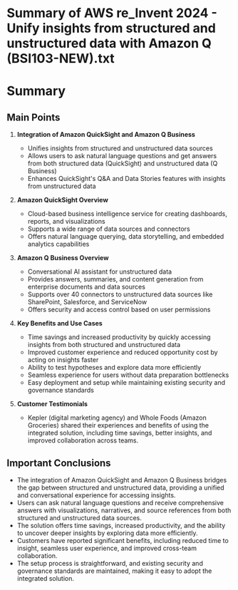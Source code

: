 # Summary of AWS re_Invent 2024 - Unify insights from structured and unstructured data with Amazon Q (BSI103-NEW).txt

# Summary

## Main Points

1. **Integration of Amazon QuickSight and Amazon Q Business**
   - Unifies insights from structured and unstructured data sources
   - Allows users to ask natural language questions and get answers from both structured data (QuickSight) and unstructured data (Q Business)
   - Enhances QuickSight's Q&A and Data Stories features with insights from unstructured data

2. **Amazon QuickSight Overview**
   - Cloud-based business intelligence service for creating dashboards, reports, and visualizations
   - Supports a wide range of data sources and connectors
   - Offers natural language querying, data storytelling, and embedded analytics capabilities

3. **Amazon Q Business Overview**
   - Conversational AI assistant for unstructured data
   - Provides answers, summaries, and content generation from enterprise documents and data sources
   - Supports over 40 connectors to unstructured data sources like SharePoint, Salesforce, and ServiceNow
   - Offers security and access control based on user permissions

4. **Key Benefits and Use Cases**
   - Time savings and increased productivity by quickly accessing insights from both structured and unstructured data
   - Improved customer experience and reduced opportunity cost by acting on insights faster
   - Ability to test hypotheses and explore data more efficiently
   - Seamless experience for users without data preparation bottlenecks
   - Easy deployment and setup while maintaining existing security and governance standards

5. **Customer Testimonials**
   - Kepler (digital marketing agency) and Whole Foods (Amazon Groceries) shared their experiences and benefits of using the integrated solution, including time savings, better insights, and improved collaboration across teams.

## Important Conclusions

- The integration of Amazon QuickSight and Amazon Q Business bridges the gap between structured and unstructured data, providing a unified and conversational experience for accessing insights.
- Users can ask natural language questions and receive comprehensive answers with visualizations, narratives, and source references from both structured and unstructured data sources.
- The solution offers time savings, increased productivity, and the ability to uncover deeper insights by exploring data more efficiently.
- Customers have reported significant benefits, including reduced time to insight, seamless user experience, and improved cross-team collaboration.
- The setup process is straightforward, and existing security and governance standards are maintained, making it easy to adopt the integrated solution.